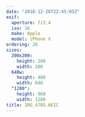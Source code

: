 ```yaml
---
date: "2018-12-28T22:45:05Z"
exif:
  aperture: f/2.4
  iso: 16
  make: Apple
  model: iPhone X
ordering: 26
sizes:
  200x200:
    height: 200
    width: 200
  640w:
    height: 480
    width: 640
  "1280":
    height: 960
    width: 1280
title: IMG_4785.HEIC
---
```

